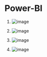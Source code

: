 # Power-BI
1. ![image](https://github.com/user-attachments/assets/25982abd-d671-4ae7-9d8d-e83908cb3caf)

2. ![image](https://github.com/user-attachments/assets/0b202c63-48c9-4bdd-b89c-8eb729b1f5cb)

3. ![image](https://github.com/user-attachments/assets/20f3d0d0-e9ef-4549-bdbe-b3ee7959d1e4)

4. ![image](https://github.com/user-attachments/assets/0a0664b3-f0f5-4d63-8b22-89fdc9cf15fe)





